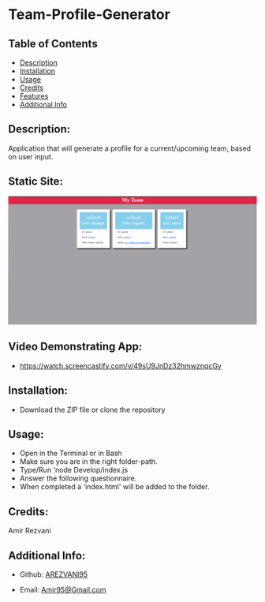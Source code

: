  # Team-Profile-Generator

## Table of Contents

- [Description](#description)
- [Installation](#installation)
- [Usage](#usage)
- [Credits](#Credits)
- [Features](#features)
- [Additional Info](#additional-info)

## Description:
Application that will generate a profile for a current/upcoming team, based on user input.

## Static Site:
![Displaying-Code](src/img/Static-Site.PNG)

## Video Demonstrating App:
- https://watch.screencastify.com/v/49sU9JnDz32hmwznqcGy

## Installation:
- Download the ZIP file or clone the repository

## Usage:
- Open in the Terminal or in Bash
- Make sure you are in the right folder-path.
- Type/Run 'node Develop/index.js
- Answer the following questionnaire.
- When completed a 'index.html' will be added to the folder.

## Credits:
Amir Rezvani

## Additional Info:

- Github: [AREZVANI95](https://github.com/AREZVANI95)

- Email: Amir95@Gmail.com
